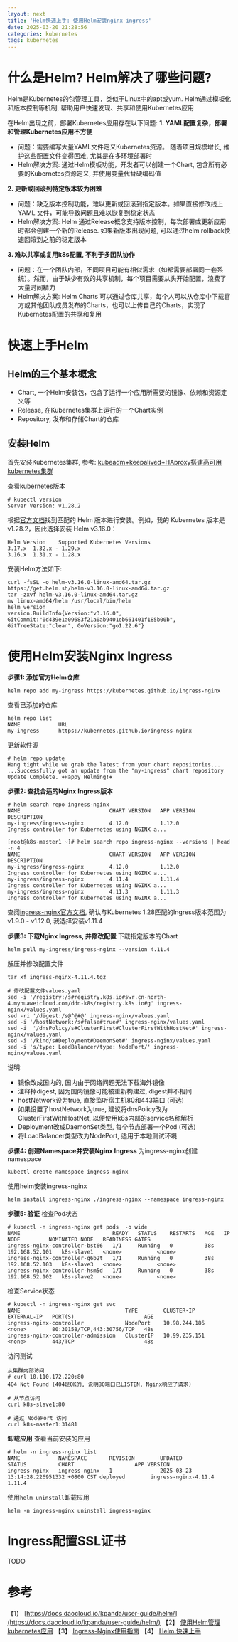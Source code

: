 ```yaml
---
layout: next
title: 'Helm快速上手: 使用Helm安装nginx-ingress'
date: 2025-03-20 21:28:56
categories: kubernetes
tags: kubernetes
---
```


# 什么是Helm? Helm解决了哪些问题?
Helm是Kubernetes的包管理工具，类似于Linux中的apt或yum. Helm通过模板化和版本控制等机制, 帮助用户快速发现、共享和使用Kubernetes应用

在Helm出现之前，部署Kubernetes应用存在以下问题:
**1. YAML配置复杂，部署和管理Kubernetes应用不方便**
* 问题：需要编写大量YAML文件定义Kubernetes资源。 随着项目规模增长, 维护这些配置文件变得困难, 尤其是在多环境部署时
* Helm解决方案: 通过Helm模板功能，开发者可以创建一个Chart, 包含所有必要的Kubernetes资源定义, 并使用变量代替硬编码值

**2. 更新或回滚到特定版本较为困难**
* 问题：缺乏版本控制功能，难以更新或回滚到指定版本。如果直接修改线上 YAML 文件，可能导致问题且难以恢复到稳定状态
* Helm解决方案: Helm 通过Release概念支持版本控制，每次部署或更新应用时都会创建一个新的Release. 如果新版本出现问题, 可以通过helm rollback快速回滚到之前的稳定版本

**3. 难以共享或复用k8s配置, 不利于多团队协作**
* 问题：在一个团队内部，不同项目可能有相似需求（如都需要部署同一套系统）。然而，由于缺少有效的共享机制，每个项目需要从头开始配置，浪费了大量时间精力
* Helm解决方案: Helm Charts 可以通过仓库共享，每个人可以从仓库中下载官方或其他团队成员发布的Charts，也可以上传自己的Charts，实现了Kubernetes配置的共享和复用

# 快速上手Helm

## Helm的三个基本概念
* Chart, 一个Helm安装包，包含了运行一个应用所需要的镜像、依赖和资源定义等
* Release, 在Kubernetes集群上运行的一个Chart实例
* Repository, 发布和存储Chart的仓库

<!-- more -->

## 安装Helm
首先安装Kubernetes集群, 参考: [kubeadm+keepalived+HAproxy搭建高可用kubernetes集群](https://blog.csdn.net/pcj_888/article/details/144240636)

查看kubernetes版本
```
# kubectl version
Server Version: v1.28.2
```

根据[官方文档](https://helm.sh/docs/topics/version_skew/)找到匹配的 Helm 版本进行安装。例如，我的 Kubernetes 版本是 v1.28.2，因此选择安装 Helm v3.16.0：
```
Helm Version	Supported Kubernetes Versions
3.17.x	1.32.x - 1.29.x
3.16.x	1.31.x - 1.28.x
```
安装Helm方法如下:
```
curl -fsSL -o helm-v3.16.0-linux-amd64.tar.gz https://get.helm.sh/helm-v3.16.0-linux-amd64.tar.gz
tar -zxvf helm-v3.16.0-linux-amd64.tar.gz
mv linux-amd64/helm /usr/local/bin/helm
helm version
version.BuildInfo{Version:"v3.16.0", GitCommit:"0d439e1a09683f21a0ab9401eb661401f185b00b", GitTreeState:"clean", GoVersion:"go1.22.6"}
```

# 使用Helm安装Nginx Ingress

**步骤1: 添加官方Helm仓库**
```
helm repo add my-ingress https://kubernetes.github.io/ingress-nginx
```
查看已添加的仓库
```
helm repo list
NAME            URL
my-ingress      https://kubernetes.github.io/ingress-nginx
```
更新软件源
```
# helm repo update
Hang tight while we grab the latest from your chart repositories...
...Successfully got an update from the "my-ingress" chart repository
Update Complete. ⎈Happy Helming!⎈
```

**步骤2: 查找合适的Nginx Ingress版本**
```
# helm search repo ingress-nginx
NAME                            CHART VERSION   APP VERSION     DESCRIPTION
my-ingress/ingress-nginx        4.12.0          1.12.0          Ingress controller for Kubernetes using NGINX a...

[root@k8s-master1 ~]# helm search repo ingress-nginx --versions | head -n 4
NAME                            CHART VERSION   APP VERSION     DESCRIPTION
my-ingress/ingress-nginx        4.12.0          1.12.0          Ingress controller for Kubernetes using NGINX a...
my-ingress/ingress-nginx        4.11.4          1.11.4          Ingress controller for Kubernetes using NGINX a...
my-ingress/ingress-nginx        4.11.3          1.11.3          Ingress controller for Kubernetes using NGINX a...
```

查阅[ingress-nginx官方文档](https://github.com/kubernetes/ingress-nginx), 确认与Kubernetes 1.28匹配的Ingress版本范围为v1.9.0 - v1.12.0, 我选择安装v1.11.4

**步骤3: 下载Nginx Ingress, 并修改配置**
下载指定版本的Chart
```
helm pull my-ingress/ingress-nginx --version 4.11.4
```
解压并修改配置文件
```
tar xf ingress-nginx-4.11.4.tgz

# 修改配置文件values.yaml
sed -i '/registry:/s#registry.k8s.io#swr.cn-north-4.myhuaweicloud.com/ddn-k8s/registry.k8s.io#g' ingress-nginx/values.yaml
sed -ri '/digest:/s@^@#@' ingress-nginx/values.yaml
sed -i '/hostNetwork:/s#false#true#' ingress-nginx/values.yaml
sed -i  '/dnsPolicy/s#ClusterFirst#ClusterFirstWithHostNet#' ingress-nginx/values.yaml
sed -i '/kind/s#Deployment#DaemonSet#' ingress-nginx/values.yaml 
sed -i 's/type: LoadBalancer/type: NodePort/' ingress-nginx/values.yaml
```
说明:
* 镜像改成国内的, 国内由于网络问题无法下载海外镜像
* 注释掉digest, 因为国内镜像可能被重新构建过, digest并不相同
* hostNetwork设为true, 直接监听宿主机80和443端口 (可选)
* 如果设置了hostNetwork为true, 建议将dnsPolicy改为ClusterFirstWithHostNet, 以便使用k8s内部的service名称解析
* Deployment改成DaemonSet类型, 每个节点部署一个Pod (可选)
* 将LoadBalancer类型改为NodePort, 适用于本地测试环境

**步骤4: 创建Namespace并安装Nginx Ingress**
为ingress-nginx创建namespace
```
kubectl create namespace ingress-nginx
```

使用helm安装ingress-nginx
```
helm install ingress-nginx ./ingress-nginx --namespace ingress-nginx
```

**步骤5: 验证**
检查Pod状态
```
# kubectl -n ingress-nginx get pods  -o wide
NAME                             READY   STATUS    RESTARTS   AGE   IP               NODE         NOMINATED NODE   READINESS GATES
ingress-nginx-controller-bst66   1/1     Running   0          38s   192.168.52.101   k8s-slave1   <none>           <none>
ingress-nginx-controller-g6b2t   1/1     Running   0          38s   192.168.52.103   k8s-slave3   <none>           <none>
ingress-nginx-controller-hsm5d   1/1     Running   0          38s   192.168.52.102   k8s-slave2   <none>           <none>
```
检查Service状态
```
# kubectl -n ingress-nginx get svc
NAME                                 TYPE        CLUSTER-IP      EXTERNAL-IP   PORT(S)                      AGE
ingress-nginx-controller             NodePort    10.98.244.186   <none>        80:30158/TCP,443:30756/TCP   48s
ingress-nginx-controller-admission   ClusterIP   10.99.235.151   <none>        443/TCP                      48s
```
访问测试
```
从集群内部访问
# curl 10.110.172.220:80
404 Not Found (404是OK的, 说明80端口已LISTEN, Nginx响应了请求) 

# 从节点访问
curl k8s-slave1:80

# 通过 NodePort 访问
curl k8s-master1:31481
```

**卸载应用**
查看当前安装的应用
```
# helm -n ingress-nginx list
NAME            NAMESPACE       REVISION        UPDATED                                 STATUS          CHART                   APP VERSION
ingress-nginx   ingress-nginx   1               2025-03-23 13:14:28.226951332 +0800 CST deployed        ingress-nginx-4.11.4    1.11.4
```
使用`helm uninstall`卸载应用
```
helm -n ingress-nginx uninstall ingress-nginx
```

# Ingress配置SSL证书
TODO

# 参考
【1】 [https://docs.daocloud.io/kpanda/user-guide/helm/](https://docs.daocloud.io/kpanda/user-guide/helm/)
【2】 [使用Helm管理kubernetes应用](https://jimmysong.io/kubernetes-handbook/practice/helm.html)
【3】 [Ingress-Nginx使用指南](https://www.cnblogs.com/yinzhengjie/p/17975829)
【4】 [Helm 快速上手](https://wiki.opskumu.com/kubernetes/helm/helm-quickstart)
